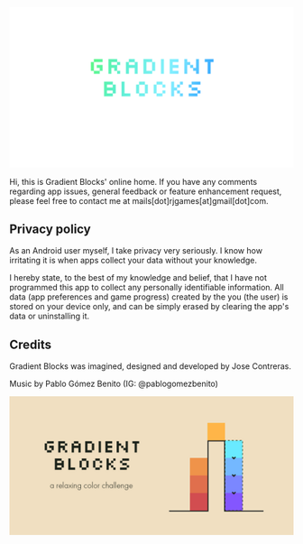 ![Gradient Blocks title image](https://github.com/jlcontreras/gradient-blocks/blob/2780fe7ed7a111d7daab808548cd7953cdccc8fe/titulo.png)

Hi, this is Gradient Blocks' online home. If you have any comments regarding app issues, general feedback or feature enhancement request, please feel free to contact me at mails[dot]rjgames[at]gmail[dot]com. 

## Privacy policy
As an Android user myself, I take privacy very seriously.
I know how irritating it is when apps collect your data without your knowledge.

I hereby state, to the best of my knowledge and belief, that I have not programmed this app to collect any personally identifiable information. 
All data (app preferences and game progress) created by the you (the user) is stored on your device only, and can be simply erased by clearing the app's data or uninstalling it.


## Credits
Gradient Blocks was imagined, designed and developed by Jose Contreras.

Music by Pablo Gómez Benito (IG: @pablogomezbenito)


![Gradient Blocks feature graphic](https://github.com/jlcontreras/gradient-blocks/blob/2780fe7ed7a111d7daab808548cd7953cdccc8fe/feature_graphic_3.jpg)
